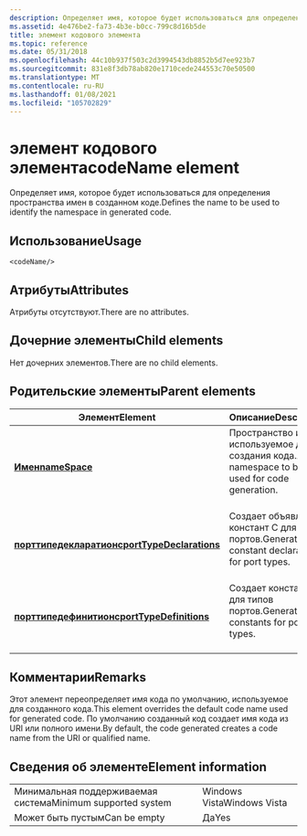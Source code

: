 ```yaml
---
description: Определяет имя, которое будет использоваться для определения пространства имен в созданном коде.
ms.assetid: 4e476be2-fa73-4b3e-b0cc-799c8d16b5de
title: элемент кодового элемента
ms.topic: reference
ms.date: 05/31/2018
ms.openlocfilehash: 44c10b937f503c2d3994543db8852b5d7ee923b7
ms.sourcegitcommit: 831e8f3db78ab820e1710cede244553c70e50500
ms.translationtype: MT
ms.contentlocale: ru-RU
ms.lasthandoff: 01/08/2021
ms.locfileid: "105702829"
---
```

# <a name="codename-element"></a><span data-ttu-id="d3b2a-103">элемент кодового элемента</span><span class="sxs-lookup"><span data-stu-id="d3b2a-103">codeName element</span></span>

<span data-ttu-id="d3b2a-104">Определяет имя, которое будет использоваться для определения пространства имен в созданном коде.</span><span class="sxs-lookup"><span data-stu-id="d3b2a-104">Defines the name to be used to identify the namespace in generated code.</span></span>

## <a name="usage"></a><span data-ttu-id="d3b2a-105">Использование</span><span class="sxs-lookup"><span data-stu-id="d3b2a-105">Usage</span></span>

``` syntax
<codeName/>
```

## <a name="attributes"></a><span data-ttu-id="d3b2a-106">Атрибуты</span><span class="sxs-lookup"><span data-stu-id="d3b2a-106">Attributes</span></span>

<span data-ttu-id="d3b2a-107">Атрибуты отсутствуют.</span><span class="sxs-lookup"><span data-stu-id="d3b2a-107">There are no attributes.</span></span>

## <a name="child-elements"></a><span data-ttu-id="d3b2a-108">Дочерние элементы</span><span class="sxs-lookup"><span data-stu-id="d3b2a-108">Child elements</span></span>

<span data-ttu-id="d3b2a-109">Нет дочерних элементов.</span><span class="sxs-lookup"><span data-stu-id="d3b2a-109">There are no child elements.</span></span>

## <a name="parent-elements"></a><span data-ttu-id="d3b2a-110">Родительские элементы</span><span class="sxs-lookup"><span data-stu-id="d3b2a-110">Parent elements</span></span>



| <span data-ttu-id="d3b2a-111">Элемент</span><span class="sxs-lookup"><span data-stu-id="d3b2a-111">Element</span></span>                                                         | <span data-ttu-id="d3b2a-112">Описание</span><span class="sxs-lookup"><span data-stu-id="d3b2a-112">Description</span></span>                                                              |
|-----------------------------------------------------------------|--------------------------------------------------------------------------|
| [<span data-ttu-id="d3b2a-113">**Имен**</span><span class="sxs-lookup"><span data-stu-id="d3b2a-113">**nameSpace**</span></span>](namespace.md)<br/>                       | <span data-ttu-id="d3b2a-114">Пространство имен, используемое для создания кода.</span><span class="sxs-lookup"><span data-stu-id="d3b2a-114">A namespace to be used for code generation.</span></span><br/> <br/>       |
| [<span data-ttu-id="d3b2a-115">**порттипедекларатионс**</span><span class="sxs-lookup"><span data-stu-id="d3b2a-115">**portTypeDeclarations**</span></span>](porttypedeclarations.md)<br/> | <span data-ttu-id="d3b2a-116">Создает объявления констант C для типов портов.</span><span class="sxs-lookup"><span data-stu-id="d3b2a-116">Generates C constant declarations for port types.</span></span><br/> <br/> |
| [<span data-ttu-id="d3b2a-117">**порттипедефинитионс**</span><span class="sxs-lookup"><span data-stu-id="d3b2a-117">**portTypeDefinitions**</span></span>](porttypedefinitions.md)<br/>   | <span data-ttu-id="d3b2a-118">Создает константы C для типов портов.</span><span class="sxs-lookup"><span data-stu-id="d3b2a-118">Generates C constants for port types.</span></span><br/> <br/>             |



## <a name="remarks"></a><span data-ttu-id="d3b2a-119">Комментарии</span><span class="sxs-lookup"><span data-stu-id="d3b2a-119">Remarks</span></span>

<span data-ttu-id="d3b2a-120">Этот элемент переопределяет имя кода по умолчанию, используемое для созданного кода.</span><span class="sxs-lookup"><span data-stu-id="d3b2a-120">This element overrides the default code name used for generated code.</span></span> <span data-ttu-id="d3b2a-121">По умолчанию созданный код создает имя кода из URI или полного имени.</span><span class="sxs-lookup"><span data-stu-id="d3b2a-121">By default, the code generated creates a code name from the URI or qualified name.</span></span>

## <a name="element-information"></a><span data-ttu-id="d3b2a-122">Сведения об элементе</span><span class="sxs-lookup"><span data-stu-id="d3b2a-122">Element information</span></span>



|                                     |               |
|-------------------------------------|---------------|
| <span data-ttu-id="d3b2a-123">Минимальная поддерживаемая система</span><span class="sxs-lookup"><span data-stu-id="d3b2a-123">Minimum supported system</span></span><br/> | <span data-ttu-id="d3b2a-124">Windows Vista</span><span class="sxs-lookup"><span data-stu-id="d3b2a-124">Windows Vista</span></span> |
| <span data-ttu-id="d3b2a-125">Может быть пустым</span><span class="sxs-lookup"><span data-stu-id="d3b2a-125">Can be empty</span></span>                        | <span data-ttu-id="d3b2a-126">Да</span><span class="sxs-lookup"><span data-stu-id="d3b2a-126">Yes</span></span>           |



 

 




